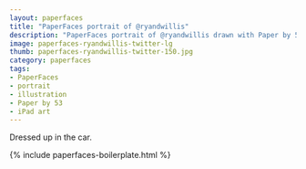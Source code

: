 ```yaml
---
layout: paperfaces
title: "PaperFaces portrait of @ryandwillis"
description: "PaperFaces portrait of @ryandwillis drawn with Paper by 53 on an iPad."
image: paperfaces-ryandwillis-twitter-lg
thumb: paperfaces-ryandwillis-twitter-150.jpg
category: paperfaces
tags: 
- PaperFaces
- portrait
- illustration
- Paper by 53
- iPad art
---
```


Dressed up in the car.

{% include paperfaces-boilerplate.html %}